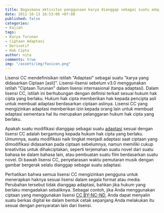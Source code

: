 ```yaml
---
title: Bagaimana aktivitas penggunaan karya dianggap sebagai suatu adaptasi?
date: 2011-10-13 16:53:00 +07:00
published: false
categories:
- Kajian
tags:
- Karya Turunan
- Ciptaan Adaptasi
- Derivatif
- Hak Cipta
author: nita
comments: true
img: "/assets/img/favicon.png"
---
```


Lisensi CC mendefinisikan istilah "Adaptasi" sebagai suatu "karya yang didasarkan Ciptaan [asli]". Lisensi-lisensi sebelum v3.0 menggunakan istilah "Ciptaan Turunan" dalam lisensi internasional (tanpa adaptasi). Dalam lisensi CC, istilah ini berhubungan dengan definisi terkait sesuai hukum hak cipta yang berlaku. Hukum hak cipta memberikan hak kepada pencipta asli untuk membuat adaptasi berdasarkan ciptaan aslinya. Lisensi CC yang mengizinkan adaptasi memberikan izin kepada orang lain untuk membuat adaptasi sementara hal itu merupakan pelanggaran hukum hak cipta yang berlaku.

Apakah suatu modifikasi dianggap sebagai suatu [adaptasi](http://wiki.creativecommons.or.id/FAQ#What_is_an_adaptation.3F) sesuai dengan lisensi CC adalah bergantung kepada hukum hak cipta yang berlaku. Umumnya, suatu modifikasi naik tingkat menjadi adaptasi saat ciptaan yang dimodifikasi didasarkan pada ciptaan sebelumnya, namun memiliki cukup kreativitas untuk dihakciptakan, seperti terjemahan suatu novel dari suatu bahasa ke dalam bahasa lain, atau pembuatan suatu film berdasarkan suatu novel. Di bawah lisensi CC, penyelarasan waktu pemutaran musik dengan gambar bergerak selalu dianggap sebagai suatu adaptasi.

Perhatikan bahwa semua lisensi CC mengizinkan pengguna untuk menerapkan haknya sesuai lisensi dalam segala format atau media. Perubahan tersebut tidak dianggap adaptasi, bahkan jika hukum yang berlaku mengadakan sebaliknya. Sebagai contoh, jika Anda menggunakan ciptaan yang menggunakan lisensi [CC BY-NC-ND](http://creativecommons.org/licenses/by-nc-nd/3.0/), Anda dapat menyalin suatu berkas digital ke dalam bentuk cetak sepanjang Anda melakukan itu sesuai dengan persyaratan lain dari lisensi.
